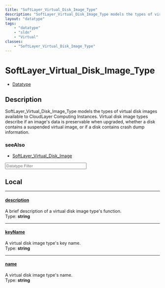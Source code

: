 ```yaml
---
title: "SoftLayer_Virtual_Disk_Image_Type"
description: "SoftLayer_Virtual_Disk_Image_Type models the types of virtual disk images available to CloudLayer Computing Instances. V... "
layout: "datatype"
tags:
    - "datatype"
    - "sldn"
    - "Virtual"
classes:
    - "SoftLayer_Virtual_Disk_Image_Type"
---
```


# SoftLayer_Virtual_Disk_Image_Type
<div id='service-datatype'>
    <ul id='sldn-reference-tabs'>
        <li id='datatype'> <a href='/reference/datatypes/SoftLayer_Virtual_Disk_Image_Type' >Datatype</a></li>
    </ul>
</div>

## Description 
SoftLayer_Virtual_Disk_Image_Type models the types of virtual disk images available to CloudLayer Computing Instances. Virtual disk image types describe if an image's data is preservable when upgraded, whether a disk contains a suspended virtual image, or if a disk contains crash dump information. 



### seeAlso

* [SoftLayer_Virtual_Disk_Image](/reference/datatypes/SoftLayer_Virtual_Disk_Image )




<!-- Filer BEGIN -->
<div class="view-filters">
        <div class="clearfix">
            <div class="search-input-box">
                <input placeholder="Datatype Filter" onkeyup="titleSearch(inputId='prop-input', divId='properties', elementClass='prop-row')" 
                    type="text" id="prop-input" value="" size="30" maxlength="128" class="form-text">
            </div>
        </div>
</div>
<!-- Filer END -->

<div id="properties" class="content">
<div id="localProperties" class="prop-content" >

## Local
<div class="prop-row">

-----
[description]: #description
#### [description]
A brief description of a virtual disk image type's function.   
<span class="type-label">Type: </span>**string**


</div>
<div class="prop-row">

-----
[keyName]: #keyname
#### [keyName]
A virtual disk image type's key name.   
<span class="type-label">Type: </span>**string**


</div>
<div class="prop-row">

-----
[name]: #name
#### [name]
A virtual disk image type's name.   
<span class="type-label">Type: </span>**string**


</div>
</div>
<!-- LOCAL PROPERTY END -->

</div>


